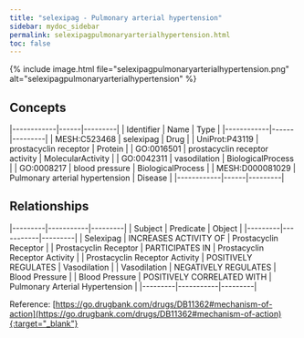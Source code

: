 ```yaml
---
title: "selexipag - Pulmonary arterial hypertension"
sidebar: mydoc_sidebar
permalink: selexipagpulmonaryarterialhypertension.html
toc: false 
---
```


{% include image.html file="selexipagpulmonaryarterialhypertension.png" alt="selexipagpulmonaryarterialhypertension" %}

## Concepts

|------------|------|---------|
| Identifier | Name | Type    |
|------------|------|---------|
| MESH:C523468 | selexipag | Drug |
| UniProt:P43119 | prostacyclin receptor | Protein |
| GO:0016501 | prostacyclin receptor activity | MolecularActivity |
| GO:0042311 | vasodilation | BiologicalProcess |
| GO:0008217 | blood pressure | BiologicalProcess |
| MESH:D000081029 | Pulmonary arterial hypertension | Disease |
|------------|------|---------|

## Relationships

|---------|-----------|---------|
| Subject | Predicate | Object  |
|---------|-----------|---------|
| Selexipag | INCREASES ACTIVITY OF | Prostacyclin Receptor |
| Prostacyclin Receptor | PARTICIPATES IN | Prostacyclin Receptor Activity |
| Prostacyclin Receptor Activity | POSITIVELY REGULATES | Vasodilation |
| Vasodilation | NEGATIVELY REGULATES | Blood Pressure |
| Blood Pressure | POSITIVELY CORRELATED WITH | Pulmonary Arterial Hypertension |
|---------|-----------|---------|

Reference: [https://go.drugbank.com/drugs/DB11362#mechanism-of-action](https://go.drugbank.com/drugs/DB11362#mechanism-of-action){:target="_blank"}